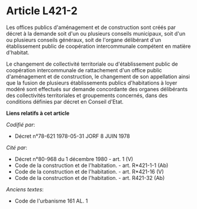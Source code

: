 # Article L421-2

Les offices publics d'aménagement et de construction sont créés par décret à la demande soit d'un ou plusieurs conseils
municipaux, soit d'un ou plusieurs conseils généraux, soit de l'organe délibérant d'un établissement public de coopération
intercommunale compétent en matière d'habitat.

Le changement de collectivité territoriale ou d'établissement public de coopération intercommunale de rattachement d'un
office public d'aménagement et de construction, le changement de son appellation ainsi que la fusion de plusieurs
établissements publics d'habitations à loyer modéré sont effectués sur demande concordante des organes délibérants des
collectivités territoriales et groupements concernés, dans des conditions définies par décret en Conseil d'Etat.

**Liens relatifs à cet article**

_Codifié par_:

  - Décret n°78-621 1978-05-31 JORF 8 JUIN 1978

_Cité par_:

  - Décret n°80-968 du 1 décembre 1980 - art. 1 (V)
  - Code de la construction et de l'habitation. - art. R*421-1-1 (Ab)
  - Code de la construction et de l'habitation. - art. R*421-16 (V)
  - Code de la construction et de l'habitation. - art. R421-32 (Ab)

_Anciens textes_:

  - Code de l'urbanisme 161 AL. 1
